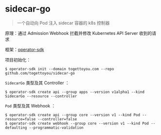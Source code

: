 # sidecar-go

> 一个自动向 Pod 注入 sidecar 容器的 k8s 控制器

原理：通过 Admission Webhook 拦截并修改 Kubernetes API Server 收到的请求

框架：[operator-sdk](https://github.com/operator-framework/operator-sdk)

项目初始化：

```shell
$ operator-sdk init --domain togettoyou.com --repo github.com/togettoyou/sidecar-go
```

`SidecarGo` 类型及其 Controller ：

```shell
$ operator-sdk create api --group apps --version v1alpha1 --kind SidecarGo --resource --controller
```

`Pod` 类型及其 Webhook ：

```shell
$ operator-sdk create api --group core --version v1 --kind Pod --resource=false --controller=false
$ operator-sdk create webhook --group core --version v1 --kind Pod --defaulting --programmatic-validation
```